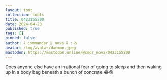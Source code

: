 ```yaml
---
layout: toot
collection: toots
title: 0423155200
date: 2024-04-23
published: true
tags: []
pinned: false
author: ⸸ commander ░ nova ⸸ :~$
avatar: /img/avatar/daemon.jpeg
mastodon: https://mastodon.online/@cmdr_nova/0423155200
---
```


Does anyone else have an irrational fear of going to sleep and then waking up in a body bag beneath a bunch of concrete 😂😰

